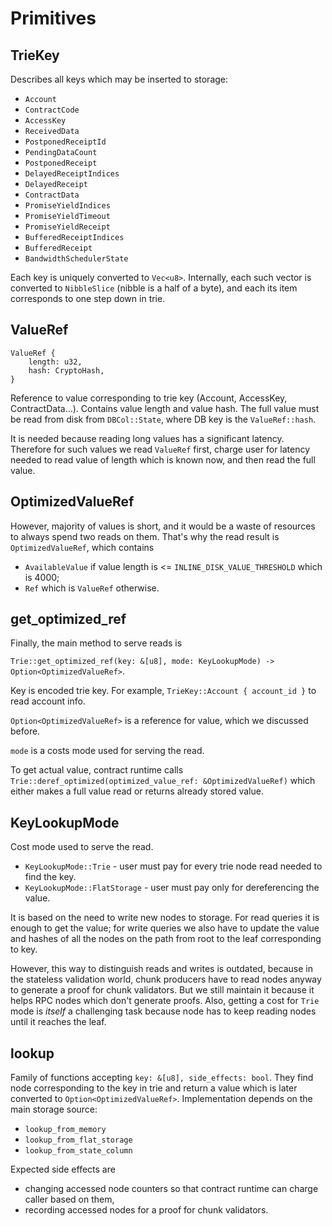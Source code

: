 # Primitives

## TrieKey

Describes all keys which may be inserted to storage:

* `Account`
* `ContractCode`
* `AccessKey`
* `ReceivedData`
* `PostponedReceiptId`
* `PendingDataCount`
* `PostponedReceipt`
* `DelayedReceiptIndices`
* `DelayedReceipt`
* `ContractData`
* `PromiseYieldIndices`
* `PromiseYieldTimeout`
* `PromiseYieldReceipt`
* `BufferedReceiptIndices`
* `BufferedReceipt`
* `BandwidthSchedulerState`

Each key is uniquely converted to `Vec<u8>`. Internally, each such vector is
converted to `NibbleSlice` (nibble is a half of a byte), and each its item
corresponds to one step down in trie.

## ValueRef

```
ValueRef {
    length: u32,
    hash: CryptoHash,
}
```

Reference to value corresponding to trie key (Account, AccessKey, ContractData...).
Contains value length and value hash. The full value must be read from disk from
`DBCol::State`, where DB key is the `ValueRef::hash`.

It is needed because reading long values has a significant latency. Therefore for
such values we read `ValueRef` first, charge user for latency needed to read value
of length which is known now, and then read the full value.

## OptimizedValueRef

However, majority of values is short, and it would be a waste of resources to
always spend two reads on them. That's why the read result is `OptimizedValueRef`,
which contains

* `AvailableValue` if value length is <= `INLINE_DISK_VALUE_THRESHOLD` which
is 4000;
* `Ref` which is `ValueRef` otherwise.

## get_optimized_ref

Finally, the main method to serve reads is

`Trie::get_optimized_ref(key: &[u8], mode: KeyLookupMode) -> Option<OptimizedValueRef>`.

Key is encoded trie key. For example, `TrieKey::Account { account_id }` to read
account info.

`Option<OptimizedValueRef>` is a reference for value, which we discussed before.

`mode` is a costs mode used for serving the read.

To get actual value, contract runtime calls `Trie::deref_optimized(optimized_value_ref: &OptimizedValueRef)`
which either makes a full value read or returns already stored value.

## KeyLookupMode

Cost mode used to serve the read.

* `KeyLookupMode::Trie` - user must pay for every trie node read needed to find the key.
* `KeyLookupMode::FlatStorage` - user must pay only for dereferencing the value.

It is based on the need to write new nodes to storage. For read queries it is
enough to get the value; for write queries we also have to update the value and
hashes of all the nodes on the path from root to the leaf corresponding to key.

However, this way to distinguish reads and writes is outdated, because in the
stateless validation world, chunk producers have to read nodes anyway to generate
a proof for chunk validators. But we still maintain it because it helps RPC nodes
which don't generate proofs. Also, getting a cost for `Trie` mode is *itself* a
challenging task because node has to keep reading nodes until it reaches the leaf.

## lookup

Family of functions accepting `key: &[u8], side_effects: bool`. They find node
corresponding to the key in trie and return a value which is later converted
to `Option<OptimizedValueRef>`. Implementation depends on the main storage source:

* `lookup_from_memory`
* `lookup_from_flat_storage`
* `lookup_from_state_column`

Expected side effects are

* changing accessed node counters so that contract runtime can charge caller based on them,
* recording accessed nodes for a proof for chunk validators.